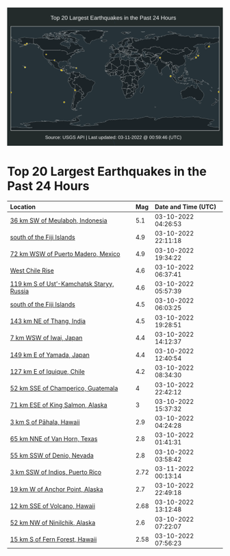 ![Map](./map.png)

# Top 20 Largest Earthquakes in the Past 24 Hours

| Location | Mag | Date and Time (UTC) |
|:---|:---|:---|
| [36 km SW of Meulaboh, Indonesia](https://earthquake.usgs.gov/earthquakes/eventpage/us6000h3h3) | 5.1 | 03-10-2022 04:26:53 |
| [south of the Fiji Islands](https://earthquake.usgs.gov/earthquakes/eventpage/us6000h3nt) | 4.9 | 03-10-2022 22:11:18 |
| [72 km WSW of Puerto Madero, Mexico](https://earthquake.usgs.gov/earthquakes/eventpage/us6000h3ms) | 4.9 | 03-10-2022 19:34:22 |
| [West Chile Rise](https://earthquake.usgs.gov/earthquakes/eventpage/us6000h3hr) | 4.6 | 03-10-2022 06:37:41 |
| [119 km S of Ust’-Kamchatsk Staryy, Russia](https://earthquake.usgs.gov/earthquakes/eventpage/us6000h3hh) | 4.6 | 03-10-2022 05:57:39 |
| [south of the Fiji Islands](https://earthquake.usgs.gov/earthquakes/eventpage/us6000h3hj) | 4.5 | 03-10-2022 06:03:25 |
| [143 km NE of Thang, India](https://earthquake.usgs.gov/earthquakes/eventpage/us6000h3mr) | 4.5 | 03-10-2022 19:28:51 |
| [7 km WSW of Iwai, Japan](https://earthquake.usgs.gov/earthquakes/eventpage/us6000h3k5) | 4.4 | 03-10-2022 14:12:37 |
| [149 km E of Yamada, Japan](https://earthquake.usgs.gov/earthquakes/eventpage/us6000h3jw) | 4.4 | 03-10-2022 12:40:54 |
| [127 km E of Iquique, Chile](https://earthquake.usgs.gov/earthquakes/eventpage/us6000h3if) | 4.2 | 03-10-2022 08:34:30 |
| [52 km SSE of Champerico, Guatemala](https://earthquake.usgs.gov/earthquakes/eventpage/us6000h3p0) | 4 | 03-10-2022 22:42:12 |
| [71 km ESE of King Salmon, Alaska](https://earthquake.usgs.gov/earthquakes/eventpage/ak02236d8gtv) | 3 | 03-10-2022 15:37:32 |
| [3 km S of Pāhala, Hawaii](https://earthquake.usgs.gov/earthquakes/eventpage/hv72945472) | 2.9 | 03-10-2022 04:24:28 |
| [65 km NNE of Van Horn, Texas](https://earthquake.usgs.gov/earthquakes/eventpage/tx2022eujo) | 2.8 | 03-10-2022 01:41:31 |
| [55 km SSW of Denio, Nevada](https://earthquake.usgs.gov/earthquakes/eventpage/nn00835154) | 2.8 | 03-10-2022 03:58:42 |
| [3 km SSW of Indios, Puerto Rico](https://earthquake.usgs.gov/earthquakes/eventpage/pr71339753) | 2.72 | 03-11-2022 00:13:14 |
| [19 km W of Anchor Point, Alaska](https://earthquake.usgs.gov/earthquakes/eventpage/ak02236hh0vc) | 2.7 | 03-10-2022 22:49:18 |
| [12 km SSE of Volcano, Hawaii](https://earthquake.usgs.gov/earthquakes/eventpage/hv72945852) | 2.68 | 03-10-2022 13:12:48 |
| [52 km NW of Ninilchik, Alaska](https://earthquake.usgs.gov/earthquakes/eventpage/ak022368dpp4) | 2.6 | 03-10-2022 07:22:07 |
| [15 km S of Fern Forest, Hawaii](https://earthquake.usgs.gov/earthquakes/eventpage/hv72945607) | 2.58 | 03-10-2022 07:56:23 |
